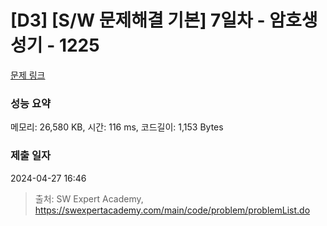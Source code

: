 # [D3] [S/W 문제해결 기본] 7일차 - 암호생성기 - 1225 

[문제 링크](https://swexpertacademy.com/main/code/problem/problemDetail.do?contestProbId=AV14uWl6AF0CFAYD) 

### 성능 요약

메모리: 26,580 KB, 시간: 116 ms, 코드길이: 1,153 Bytes

### 제출 일자

2024-04-27 16:46



> 출처: SW Expert Academy, https://swexpertacademy.com/main/code/problem/problemList.do